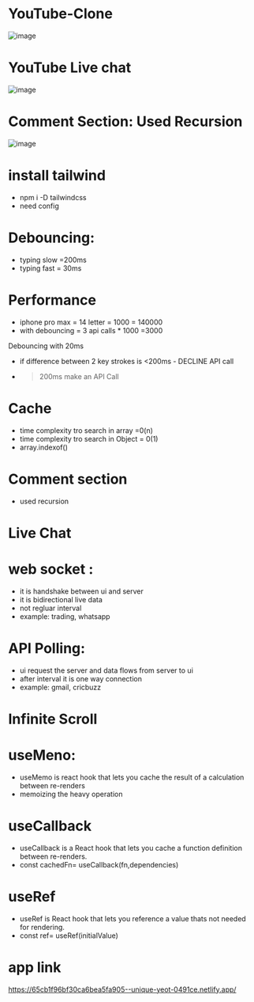 # YouTube-Clone
![image](https://github.com/ruchita00/YouTube-Clone/assets/56263059/e35a647d-422e-49b8-a97c-daec571848a0)

# YouTube Live chat
![image](https://github.com/ruchita00/YouTube-Clone/assets/56263059/2cd9256d-2307-4cc7-8d7f-7756405e4741)

# Comment Section: Used Recursion
![image](https://github.com/ruchita00/YouTube-Clone/assets/56263059/77ac5fb1-6c4b-4e63-9d32-3a630f21031c)



# install tailwind
- npm i -D tailwindcss
- need config 

# Debouncing:
- typing slow =200ms
- typing fast = 30ms

# Performance
- iphone pro max = 14 letter = 1000 = 140000
- with debouncing = 3 api calls * 1000 =3000

Debouncing with 20ms
- if difference between 2 key strokes is <200ms - DECLINE API call
- >200ms make an API Call

#  Cache
- time complexity tro search in array =0(n)
- time complexity tro search in Object = 0(1)
- array.indexof()

# Comment section 
- used recursion

# Live Chat

# web socket : 
- it is handshake between ui and server
- it is bidirectional live data
- not regluar interval
- example: trading, whatsapp

# API Polling: 
- ui request the server and data flows from server to ui
- after interval it is one way connection
- example: gmail, cricbuzz

# Infinite Scroll

# useMeno:
- useMemo is react hook that lets you cache the result of a calculation between re-renders
- memoizing the heavy operation

# useCallback 
- useCallback is a React hook that lets you cache a function definition between re-renders.
- const cachedFn= useCallback(fn,dependencies)

# useRef
- useRef is React hook that lets you reference a value thats not needed for rendering.
- const ref= useRef(initialValue)

# app link
https://65cb1f96bf30ca6bea5fa905--unique-yeot-0491ce.netlify.app/
